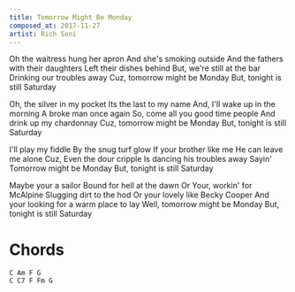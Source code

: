```yaml
---
title: Tomorrow Might Be Monday
composed_at: 2017-11-27
artist: Rich Soni
---
```


Oh the waitress hung her apron
And she's smoking outside
And the fathers with their daughters
Left their dishes behind
But, we're still at the bar
Drinking our troubles away
Cuz, tomorrow might be Monday
But, tonight is still Saturday

Oh, the silver in my pocket
Its the last to my name
And, I'll wake up in the morning
A broke man once again
So, come all you good time people
And drink up my chardonnay
Cuz, tomorrow might be Monday
But, tonight is still Saturday

I'll play my fiddle
By the snug turf glow
If your brother like me
He can leave me alone
Cuz, Even the dour cripple
Is dancing his troubles away
Sayin' Tomorrow might be Monday
But, tonight is still Saturday

Maybe your a sailor
Bound for hell at the dawn
Or Your, workin' for McAlpine
Slugging dirt to the hod
Or your lovely like Becky Cooper
And your looking for a warm place to lay
Well, tomorrow might be Monday
But, tonight is still Saturday

# Chords

```
C Am F G
C C7 F Fm G
```
